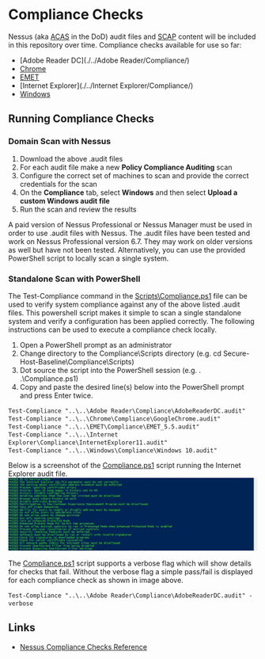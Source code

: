 # Compliance Checks
Nessus (aka [ACAS](http://www.disa.mil/cybersecurity/network-defense/acas) in the DoD) audit files and [SCAP](https://en.wikipedia.org/wiki/Security_Content_Automation_Protocol) content will be included in this repository over time. Compliance checks available for use so far:

* [Adobe Reader DC](./../Adobe Reader/Compliance/)
* [Chrome](./../Chrome/Compliance/)
* [EMET](./../EMET/Compliance/)
* [Internet Explorer](./../Internet Explorer/Compliance/)
* [Windows](./../Windows/Compliance/)

## Running Compliance Checks

### Domain Scan with Nessus

1. Download the above .audit files
1. For each audit file make a new **Policy Compliance Auditing** scan
1. Configure the correct set of machines to scan and provide the correct credentials for the scan
1. On the **Compliance** tab, select **Windows** and then select **Upload a custom Windows audit file**
1. Run the scan and review the results

A paid version of Nessus Professional or Nessus Manager must be used in order to use .audit files with Nessus. The .audit files have been tested and work on Nessus Professional version 6.7. They may work on older versions as well but have not been tested. Alternatively, you can use the provided PowerShell script to locally scan a single system.

### Standalone Scan with PowerShell

The Test-Compliance command in the [Scripts\Compliance.ps1](./Scripts/Compliance.ps1) file can be used to verify system compliance against any of the above listed .audit files. This powershell script makes it simple to scan a single standalone system and verify a configuration has been applied correctly. The following instructions can be used to execute a compliance check locally.

1. Open a PowerShell prompt as an administrator
2. Change directory to the Compliance\Scripts directory (e.g. cd Secure-Host-Baseline\Compliance\Scripts)
3. Dot source the script into the PowerShell session (e.g. . .\Compliance.ps1)
4. Copy and paste the desired line(s) below into the PowerShell prompt and press Enter twice.

```
Test-Compliance "..\..\Adobe Reader\Compliance\AdobeReaderDC.audit"
Test-Compliance "..\..\Chrome\Compliance\GoogleChrome.audit"
Test-Compliance "..\..\EMET\Compliance\EMET_5.5.audit"
Test-Compliance "..\..\Internet Explorer\Compliance\InternetExplorer11.audit"
Test-Compliance "..\..\Windows\Compliance\Windows 10.audit"
```
Below is a screenshot of the [Compliance.ps1](./Scripts/Compliance.ps1) script running the Internet Explorer audit file.
![compliance_script_example](./images/compliance_script_example.jpg?raw=true)

The [Compliance.ps1](./Scripts/Compliance.ps1) script supports a verbose flag which will show details for checks that fail. Without the verbose flag a simple pass/fail is displayed for each compliance check as shown in image above. 

```
Test-Compliance "..\..\Adobe Reader\Compliance\AdobeReaderDC.audit" -verbose
```



## Links
* [Nessus Compliance Checks Reference](https://support.tenable.com/support-center/nessus_compliance_reference.pdf)